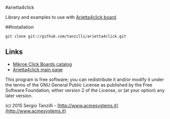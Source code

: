 #arietta4click

Library and examples to use with [Arietta4click board](http://www.acmesystems.it/arietta4click).
 
##Installation

	git clone git://github.com/tanzilli/arietta4click.git

## Links

* [Mikroe Click Boards catalog](http://www.mikroe.com/click/)
* [Arietta4click main page](http://www.acmesystems.it/arietta4click)

This program is free software; you can redistribute it and/or modify
it under the terms of the GNU General Public License as published by
the Free Software Foundation; either version 2 of the License, or
(at your option) any later version.

(c) 2015 Sergio Tanzilli - [http://www.acmesystems.it](http://www.acmesystems.it)
